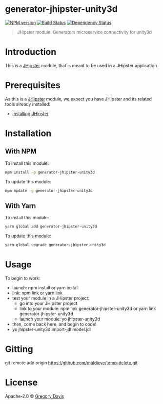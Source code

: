 # generator-jhipster-unity3d

[![NPM version][npm-image]][npm-url] [![Build Status][github-actions-image]][github-actions-url] [![Dependency Status][daviddm-image]][daviddm-url]

> JHipster module, Generators microservice connectivity for unity3d

# Introduction

This is a [JHipster](https://www.jhipster.tech/) module, that is meant to be used in a JHipster application.

# Prerequisites

As this is a [JHipster](https://www.jhipster.tech/) module, we expect you have JHipster and its related tools already installed:

- [Installing JHipster](https://www.jhipster.tech/installation/)

# Installation

## With NPM

To install this module:

```bash
npm install -g generator-jhipster-unity3d
```

To update this module:

```bash
npm update -g generator-jhipster-unity3d
```

## With Yarn

To install this module:

```bash
yarn global add generator-jhipster-unity3d
```

To update this module:

```bash
yarn global upgrade generator-jhipster-unity3d
```

# Usage
To begin to work:
- launch: npm install or yarn install
- link: npm link or yarn link
- test your module in a JHipster project:
    - go into your JHipster project
    - link to your module: npm link generator-jhipster-unity3d or yarn link generator-jhipster-unity3d
    - launch your module: yo jhipster-unity3d
- then, come back here, and begin to code!
- yo jhipster-unity3d:import-jdl model.jdl

# Gitting
git remote add origin https://github.com/maldieve/temp-delete.git

# License

Apache-2.0 © [Gregory Davis](maldieve.com)

[npm-image]: https://img.shields.io/npm/v/generator-jhipster-unity3d.svg
[npm-url]: https://npmjs.org/package/generator-jhipster-unity3d
[github-actions-image]: https://github.com/maldieve/generator-jhipster-unity3d/workflows/Build/badge.svg
[github-actions-url]: https://github.com/maldieve/generator-jhipster-unity3d/actions
[daviddm-image]: https://david-dm.org/maldieve/generator-jhipster-unity3d.svg?theme=shields.io
[daviddm-url]: https://david-dm.org/maldieve/generator-jhipster-unity3d
